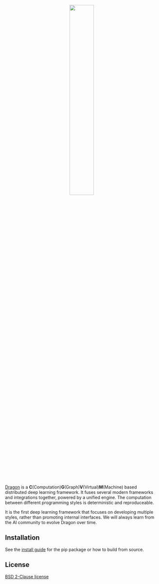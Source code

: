 <p align="center">
    <img width="40%" src="https://dragon.seetatech.com/static/images/styles-dragon.png"/>
</p>

[Dragon](https://dragon.seetatech.com) is a **C**(Computation)**G**(Graph)**V**(Virtual)**M**(Machine) based distributed deep learning framework.
It fuses several modern frameworks and integrations together, powered by a unified engine.
The computation between different programming styles is deterministic and reproduceable.

It is the first deep learning framework that focuses on developing multiple styles, rather than
promoting internal interfaces. We will always learn from the AI community to evolve Dragon over time.

## Installation

See the [install guide](https://dragon.seetatech.com/install) for the pip package
or how to build from source.

## License
[BSD 2-Clause license](https://github.com/seetaresearch/dragon/blob/master/LICENSE)
